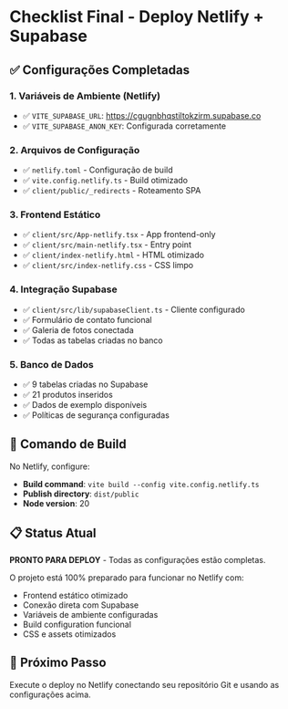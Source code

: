 # Checklist Final - Deploy Netlify + Supabase

## ✅ Configurações Completadas

### 1. Variáveis de Ambiente (Netlify)
- ✅ `VITE_SUPABASE_URL`: https://cgugnbhqstiltokzirm.supabase.co
- ✅ `VITE_SUPABASE_ANON_KEY`: Configurada corretamente

### 2. Arquivos de Configuração
- ✅ `netlify.toml` - Configuração de build
- ✅ `vite.config.netlify.ts` - Build otimizado
- ✅ `client/public/_redirects` - Roteamento SPA

### 3. Frontend Estático
- ✅ `client/src/App-netlify.tsx` - App frontend-only
- ✅ `client/src/main-netlify.tsx` - Entry point
- ✅ `client/index-netlify.html` - HTML otimizado
- ✅ `client/src/index-netlify.css` - CSS limpo

### 4. Integração Supabase
- ✅ `client/src/lib/supabaseClient.ts` - Cliente configurado
- ✅ Formulário de contato funcional
- ✅ Galeria de fotos conectada
- ✅ Todas as tabelas criadas no banco

### 5. Banco de Dados
- ✅ 9 tabelas criadas no Supabase
- ✅ 21 produtos inseridos
- ✅ Dados de exemplo disponíveis
- ✅ Políticas de segurança configuradas

## 🚀 Comando de Build

No Netlify, configure:
- **Build command**: `vite build --config vite.config.netlify.ts`
- **Publish directory**: `dist/public`
- **Node version**: 20

## 📋 Status Atual

**PRONTO PARA DEPLOY** - Todas as configurações estão completas.

O projeto está 100% preparado para funcionar no Netlify com:
- Frontend estático otimizado
- Conexão direta com Supabase
- Variáveis de ambiente configuradas
- Build configuration funcional
- CSS e assets otimizados

## 🎯 Próximo Passo

Execute o deploy no Netlify conectando seu repositório Git e usando as configurações acima.